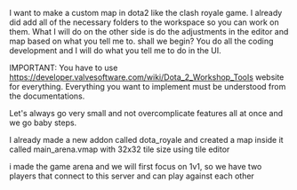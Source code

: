 I want to make a custom map in dota2 like the clash royale game. I already did add all of the necessary folders to the workspace so you can work on them. What I will do on the other side is do the adjustments in the editor and map based on what you tell me to. shall we begin? You do all the coding development and I will do what you tell me to do in the UI. 

IMPORTANT:
You have to use https://developer.valvesoftware.com/wiki/Dota_2_Workshop_Tools website for everything. Everything you want to implement must be understood from the documentations.

Let's always go very small and not overcomplicate features all at once and we go baby steps.

I already made a new addon called dota_royale
and created a map inside it called main_arena.vmap with 32x32 tile size using tile editor

i made the game arena and we will first focus on 1v1, so we have two players that connect to this server and can play against each other